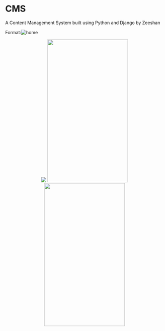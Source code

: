 # CMS
 A Content Management System built using Python and Django by Zeeshan
 
Format:![home](https://user-images.githubusercontent.com/35701613/111859637-490b1800-8968-11eb-9fcb-3f9a03f5ab92.png)


<p align="center">
  <img src="https://user-images.githubusercontent.com/35701613/111859637-490b1800-8968-11eb-9fcb-3f9a03f5ab92.png">
  <img src="screen2.png" width="256" height="455">
  <img src="screen3.png" width="256" height="455">
</p>
